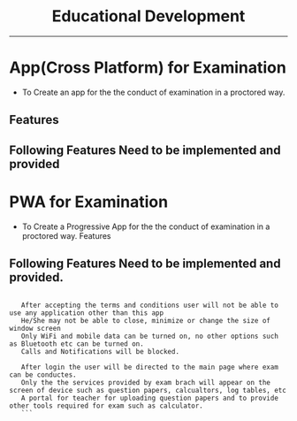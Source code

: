 # <center> Educational Development 
<hr>

# App(Cross Platform) for Examination

- To Create an app for the the conduct of examination in a proctored way.
## Features

## Following Features Need to be implemented and provided

# PWA for Examination

- To Create a Progressive App for the the conduct of examination in a proctored way.
Features

 ## Following Features Need to be implemented and provided.
 ```

    After accepting the terms and conditions user will not be able to use any application other than this app
    He/She may not be able to close, minimize or change the size of window screen
    Only WiFi and mobile data can be turned on, no other options such as Bluetooth etc can be turned on.
    Calls and Notifications will be blocked.

    After login the user will be directed to the main page where exam can be conductes.
    Only the the services provided by exam brach will appear on the screen of device such as question papers, calcualtors, log tables, etc
    A portal for teacher for uploading question papers and to provide other tools required for exam such as calculator.
    ```
